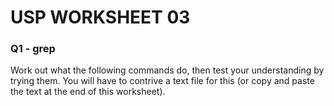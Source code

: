 # USP WORKSHEET 03


### Q1 - grep
Work out what the following commands do, then test your understanding by
trying them. You will have to contrive a text file for this (or copy and paste the
text at the end of this worksheet).

